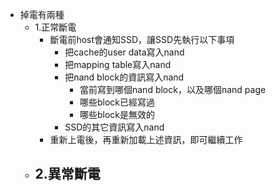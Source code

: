 - 掉電有兩種
	- 1.正常斷電
		- 斷電前host會通知SSD，讓SSD先執行以下事項
			- 把cache的user data寫入nand
			- 把mapping table寫入nand
			- 把nand block的資訊寫入nand
				- 當前寫到哪個nand block，以及哪個nand page
				- 哪些block已經寫過
				- 哪些block是無效的
			- SSD的其它資訊寫入nand
		- 重新上電後，再重新加載上述資訊，即可繼續工作
	- 2.異常斷電
		-